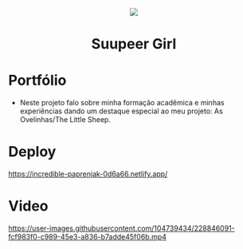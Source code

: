  <p align="center">
  <img src="https://user-images.githubusercontent.com/104739434/228394762-4d8edfea-7300-4348-ac59-1386ac6f66f8.png"/>
</p>
<h1 align="center"> Suupeer Girl </h1>

# Portfólio
- Neste projeto falo sobre minha formação acadêmica e minhas experiências dando um destaque especial ao meu projeto: As Ovelinhas/The Little Sheep.


# Deploy
https://incredible-paprenjak-0d6a66.netlify.app/

# Video
https://user-images.githubusercontent.com/104739434/228846091-fcf983f0-c989-45e3-a836-b7adde45f06b.mp4



